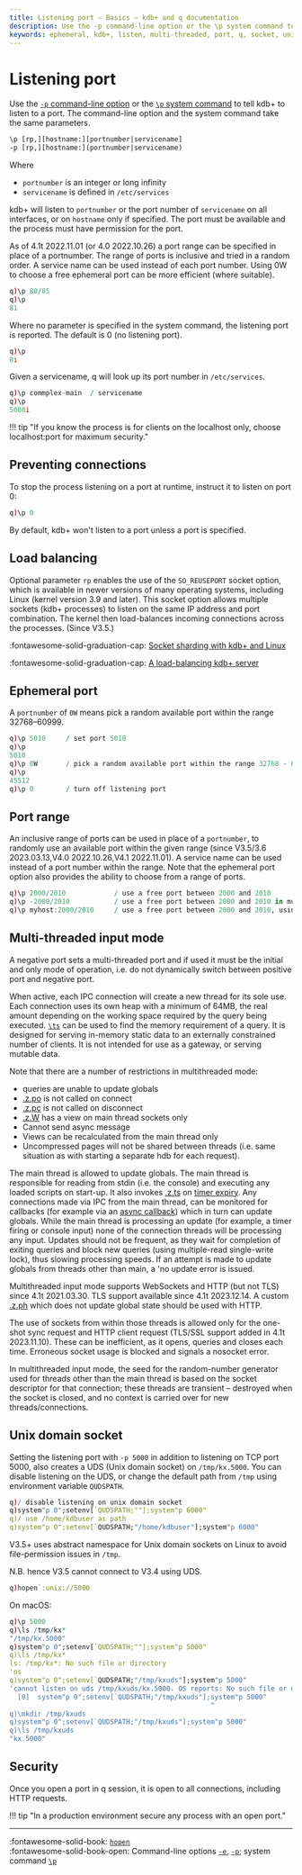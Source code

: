 ```yaml
---
title: Listening port – Basics – kdb+ and q documentation
description: Use the -p command-line option or the \p system command to tell kdb+ to listen to a port. The command-line option and the system command take the same parameters and have the same syntax and semantics.
keywords: ephemeral, kdb+, listen, multi-threaded, port, q, socket, unix
---
```

# Listening port

Use the [`-p` command-line option](cmdline.md#-p-listening-port) or the [`\p` system command](syscmds.md#p-listening-port) to tell kdb+ to listen to a port. The command-line option and the system command take the same parameters.

```txt
\p [rp,][hostname:][portnumber|servicename]
-p [rp,][hostname:](portnumber|servicename)
```

Where

-   `portnumber` is an integer or long infinity
-   `servicename` is defined in `/etc/services`

kdb+ will listen to `portnumber` or the port number of `servicename` on all interfaces, or on `hostname` only if specified.
The port must be available and the process must have permission for the port.

As of 4.1t 2022.11.01 (or 4.0 2022.10.26) a port range can be specified in place of a portnumber. The range of ports is inclusive and tried in a random order. A service name can be used instead of each port number. Using 0W to choose a free ephemeral port can be more efficient (where suitable).

```q
q)\p 80/85
q)\p
81
```

Where no parameter is specified in the system command, the listening port is reported.
The default is 0 (no listening port).

```q
q)\p
0i
```

Given a servicename, q will look up its port number in `/etc/services`.

```q
q)\p commplex-main  / servicename
q)\p
5000i
```

!!! tip "If you know the process is for clients on the localhost only, choose localhost:port for maximum security."

## Preventing connections

To stop the process listening on a port at runtime, instruct it to listen on port 0:

```q
q)\p 0
```

By default, kdb+ won't listen to a port unless a port is specified.

## Load balancing

Optional parameter `rp` enables the use of the `SO_REUSEPORT` socket option, which is available in newer versions of many operating systems, including Linux (kernel version 3.9 and later). This socket option allows multiple sockets (kdb+ processes) to listen on the same IP address and port combination. The kernel then load-balances incoming connections across the processes. (Since V3.5.)

:fontawesome-solid-graduation-cap:
[Socket sharding with kdb+ and Linux](../wp/socket-sharding/index.md)

:fontawesome-solid-graduation-cap:
[A load-balancing kdb+ server](../kb/load-balancing.md)


## Ephemeral port

A `portnumber` of `0W` means pick a random available port within the range 32768–60999.

```q
q)\p 5010     / set port 5010
q)\p
5010
q)\p 0W       / pick a random available port within the range 32768 - 60999
q)\p
45512
q)\p 0        / turn off listening port
```

## Port range

An inclusive range of ports can be used in place of a `portnumber`, to randomly use an available port within the given range (since V3.5/3.6 2023.03.13,V4.0 2022.10.26,V4.1 2022.11.01). A service name can be used instead of a port number within the range. Note that the ephemeral port option also provides the ability to choose from a range of ports.

```q
q)\p 2000/2010            / use a free port between 2000 and 2010
q)\p -2000/2010           / use a free port between 2000 and 2010 in multithreaded mode
q)\p myhost:2000/2010     / use a free port between 2000 and 2010, using given hostname
```

## Multi-threaded input mode

A negative port sets a multi-threaded port and if used it must be the initial and only mode of operation, 
i.e. do not dynamically switch between positive port and negative port.

When active, each IPC connection will create a new thread for its sole use.
Each connection uses its own heap with a minimum of 64MB, the real amount depending on the working space required by the query being executed. 
[`\ts`](syscmds.md#ts-time-and-space) can be used to find the memory requirement of a query.
It is designed for serving in-memory static data to an externally constrained number of clients. It is not intended for use as a gateway, or serving mutable data.

Note that there are a number of restrictions in multithreaded mode:

* queries are unable to update globals
* [.z.po](../ref/dotz.md#zpo-open) is not called on connect
* [.z.pc](../ref/dotz.md#zpc-close) is not called on disconnect
* [.z.W](../ref/dotz.md#zw-handles) has a view on main thread sockets only
* Cannot send async message
* Views can be recalculated from the main thread only
* Uncompressed pages will not be shared between threads (i.e. same situation as with starting a separate hdb for each request). 

The main thread is allowed to update globals. The main thread is responsible for reading from stdin (i.e. the console) and executing any loaded scripts on start-up.
It also invokes [.z.ts](../ref/dotz.md#zts-timer) on [timer expiry](syscmds.md#t-timer). 
Any connections made via IPC from the main thread, can be monitored
for callbacks (for example via an [async callback](../kb/callbacks.md)) which in turn can update globals.
While the main thread is processing an update (for example, a timer firing or console input) none of the connection threads will be processing any input.
Updates should not be frequent, as they wait for completion of exiting queries and block new queries (using multiple-read single-write lock), thus slowing processing speeds. 
If an attempt is made to update globals from threads other than main, a 'no update error is issued.

Multithreaded input mode supports WebSockets and HTTP (but not TLS) since 4.1t 2021.03.30. 
TLS support available since 4.1t 2023.12.14. A custom [.z.ph](../ref/dotz.md#zph-http-get) which does not update global state should be used with HTTP.

The use of sockets from within those threads is allowed only for the one-shot sync request and HTTP client request (TLS/SSL support added in 4.1t 2023.11.10). 
These can be inefficient, as it opens, queries and closes each time. Erroneous socket usage is blocked and signals a nosocket error.

In multithreaded input mode, the seed for the random-number generator used for threads other than the main thread is based on the socket descriptor for that connection; 
these threads are transient – destroyed when the socket is closed, and no context is carried over for new threads/connections.

## Unix domain socket

Setting the listening port with `-p 5000`  in addition to listening on TCP port 5000, also creates a UDS (Unix domain socket) on `/tmp/kx.5000`.
You can disable listening on the UDS, or change the default path from `/tmp` using environment variable `QUDSPATH`.

```q
q)/ disable listening on unix domain socket
q)system"p 0";setenv[`QUDSPATH;""];system"p 6000"
q)/ use /home/kdbuser as path
q)system"p 0";setenv[`QUDSPATH;"/home/kdbuser"];system"p 6000"
```

V3.5+ uses abstract namespace for Unix domain sockets on Linux to avoid file-permission issues in `/tmp`.

N.B. hence V3.5 cannot connect to V3.4 using UDS.

```q
q)hopen`:unix://5000
```

On macOS:

```q
q)\p 5000
q)\ls /tmp/kx*
"/tmp/kx.5000"
q)system"p 0";setenv[`QUDSPATH;""];system"p 5000"
q)\ls /tmp/kx*
ls: /tmp/kx*: No such file or directory
'os
q)system"p 0";setenv[`QUDSPATH;"/tmp/kxuds"];system"p 5000"
'cannot listen on uds /tmp/kxuds/kx.5000. OS reports: No such file or directory
  [0]  system"p 0";setenv[`QUDSPATH;"/tmp/kxuds"];system"p 5000"
                                                  ^
q)\mkdir /tmp/kxuds
q)system"p 0";setenv[`QUDSPATH;"/tmp/kxuds"];system"p 5000"
q)\ls /tmp/kxuds
"kx.5000"
```


## Security

Once you open a port in q session, it is open to all connections, including HTTP requests. 

!!! tip "In a production environment secure any process with an open port."


---
:fontawesome-solid-book:
[`hopen`](../ref/hopen.md)
<br>
:fontawesome-solid-book-open:
Command-line options [`-e`](cmdline.md#-e-tls-server-mode),
[`-p`](cmdline.md#-p-listening-port); 
system command [`\p`](syscmds.md#p-listening-port)

